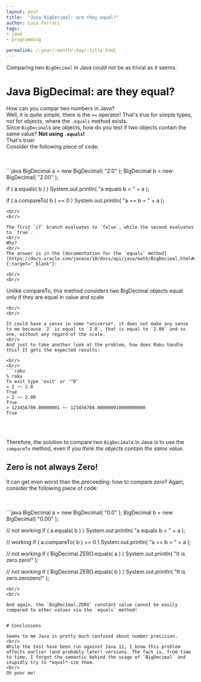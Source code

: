 ```yaml
---
layout: post
title:  "Java BigDecimal: are they equal?" 
author: Luca Ferrari
tags:
- java
- programming

permalink: /:year/:month/:day/:title.html
---
```

Comparing two `BigDecimal` in Java could not be as trivial as it seems.

# Java BigDecimal: are they equal?

How can you compar two numbers in Java?
<br/>
Well, it is quite simple, there is the `==` operator! That's true for simple types, not for objects, where the `.equals` method exists.
<br/>
Since `BigDecimal`s are objects, how do you test if two objects contain the same value? **Not using `.equals`!**
<br/>
That's true!
<br/>
Consider the following piece of code:

<br/>
<br/>
```java
BigDecimal a = new BigDecimal( "2.0" );
BigDecimal b = new BigDecimal( "2.00" );

if ( a.equals( b ) )
    System.out.println( "a equals b = " + a );

if ( a.compareTo( b ) == 0 )
    System.out.println( "a == b = " + a );
```
<br/>
<br/>

The first `if` branch evaluates to `false`, while the second evaluates to `true`.
<br/>
Why?
<br/>
The answer is in the [documentation for the `equals` method](https://docs.oracle.com/javase/10/docs/api/java/math/BigDecimal.html#equals(java.lang.Object)){:target="_blank"}:

<br/>
<br/>
```
Unlike compareTo, this method considers two BigDecimal objects equal only if they are equal in value and scale
```
<br/>
<br/>

It could have a sense in some *universe*, it does not make any sense to me because `2` is equal to `2.0`, that is equal to `2.00` and so one, without any regard of the scale.
<br/>
And just to take another look at the problem, how does Raku handle this? It gets the expected results:

<br/>
<br/>
```raku
% raku
To exit type 'exit' or '^D'
> 2 ~~ 2.0
True
> 2 ~~ 2.00
True
> 123456789.00000001 ~~ 123456789.000000010000000000
True

```
<br/>
<br/>

Therefore, the solution to compare two `BigDecimal`s in Java is to use the `compareTo` method, even if you *think the objects contain the same value*.

## Zero is not always Zero!

It can get even worst than the preceeding: how to compare *zero*?
Again, consider the following piece of code:

<br/>
<br/>
```java
BigDecimal a = new BigDecimal( "0.0" );
BigDecimal b = new BigDecimal( "0.00" );

// not working
if ( a.equals( b ) )
    System.out.println( "a equals b = " + a );

// working
if ( a.compareTo( b ) == 0 )
    System.out.println( "a == b = " + a );

// not working
if ( BigDecimal.ZERO.equals( a ) )
    System.out.println( "It is zero.zero!" );

// not working
if ( BigDecimal.ZERO.equals( b ) )
    System.out.println( "It is zero.zerozero!" );
```
<br/>
<br/>

And again, the `BigDecimal.ZERO` constant value cannot be easily compared to other values via the `equals` method!


# Conclusions

Seems to me Java is pretty much confused about number precision.
<br/>
While the test have been run against Java 11, I know this problem affects earlier (and probably later) versions. The fact is, from time to time, I forgot the semantic behind the usage of `BigDecimal` and stupidly try to *equal*-ize them.
<br/>
Oh poor me!
